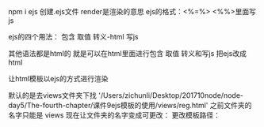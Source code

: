 
npm i ejs
创建.ejs文件
render是渲染的意思
ejs的格式：<%=%>
<%%>里面写js

ejs的四个用法：
包含
取值
转义-html
写js

其他语法都是html的
就是可以在html里面进行包含 取值 转义和写js
把ejs改成html

让html模板以ejs的方式进行渲染

默认的是去views文件夹下找
'/Users/zichunli/Desktop/201710node/node-day5/The-fourth-chapter/课件9ejs模板的使用/views/reg.html'
之前文件夹的名字只能是 views  现在让文件夹的名字变成可更改：
更改模板路径：






